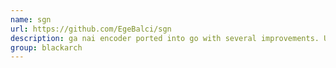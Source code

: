 ```yaml
---
name: sgn
url: https://github.com/EgeBalci/sgn
description: ga nai encoder ported into go with several improvements. URL : https://github.com/EgeBalci/sgn Groups : blackarch blackarch-binary
group: blackarch
---
```

